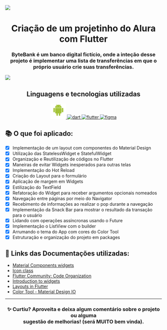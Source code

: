 <img src="https://i.imgur.com/OoRqKjk.png">

<h1 align="center"> Criação de um projetinho do Alura com Flutter </h1>
<h3 align="center"> ByteBank é um banco digital fictício, onde a inteção desse projeto é implementar uma lista de transferências em que o próprio usuário crie suas transferências.</h3>

<img src="https://i.imgur.com/rfbB2tV.png">

<h2 align="center"> Linguagens e tecnologias utilizadas </h2>

<p align="center"> <a href="https://developer.android.com" target="_blank"> <img src="https://raw.githubusercontent.com/devicons/devicon/master/icons/android/android-original-wordmark.svg" alt="android" width="50" height="50"/> </a> <a href="https://dart.dev" target="_blank"> <img src="https://www.vectorlogo.zone/logos/dartlang/dartlang-icon.svg" alt="dart" width="50" height="50"/> </a> <a href="https://flutter.dev" target="_blank"> <img src="https://www.vectorlogo.zone/logos/flutterio/flutterio-icon.svg" alt="flutter" width="50" height="50"/> </a> <a href="https://www.figma.com/" target="_blank"> <img src="https://www.vectorlogo.zone/logos/figma/figma-icon.svg" alt="figma" width="50" height="50"/> </a> </p>

## 📚 O que foi aplicado: 

  - [x] Implementação de um layout com componentes do Material Design
  - [x] Utilização das StatelessWidget e StatefulWidget
  - [x] Organização e Reutilização de códigos no Flutter
  - [x] Maneiras de evitar Widgets inesperados para outras telas
  - [x] Implementação do Hot Reload
  - [x] Criação do Layout para o formulário
  - [x] Aplicação de margem em Widgets
  - [x] Estilização do TextField
  - [x] Refatoração do Widget para receber argumentos opcionais nomeados
  - [x] Navegação entre páginas por meio do Navigator
  - [x] Recebimento de informações ao realizar o pop durante a navegação 
  - [x] Implementação da Snack Bar para mostrar o resultado da transação para o usuário
  - [x] Lidando com operações assíncronas usando o Future
  - [x] Implementação o ListView com o builder
  - [x] Arrumando o tema do App com cores do Color Tool
  - [x] Estruturação e organização do projeto em packages

## 📂 Links das Documentações utilizadas:

   - <a href="https://flutter.dev/docs/development/ui/widgets/material">Material Components widgets</a> <br>
   - <a href="https://api.flutter.dev/flutter/widgets/Icon-class.html">Icon class</a> <br>
   - <a href="https://medium.com/flutter-community/flutter-code-organization-de3a4c219149">Flutter Community: Code Organization </a> <br>
   - <a href="https://flutter.dev/docs/development/ui/widgets-intro">Introduction to widgets</a> <br>
   - <a href="https://flutter.dev/docs/development/ui/layout">Layouts in Flutter</a> <br>
   - <a href="https://material.io/resources/color/#!/?view.left=0&view.right=0&primary.color=FF8F00&secondary.color=E8F5E9">Color Tool - Material Design IO </a> <br>
   
<hr>
 
 <h3 align="center"> ✨ Curtiu? Aproveita e deixa algum comentário sobre o projeto ou alguma <br> sugestão de melhorias! (será MUITO bem vinda). <h3>
